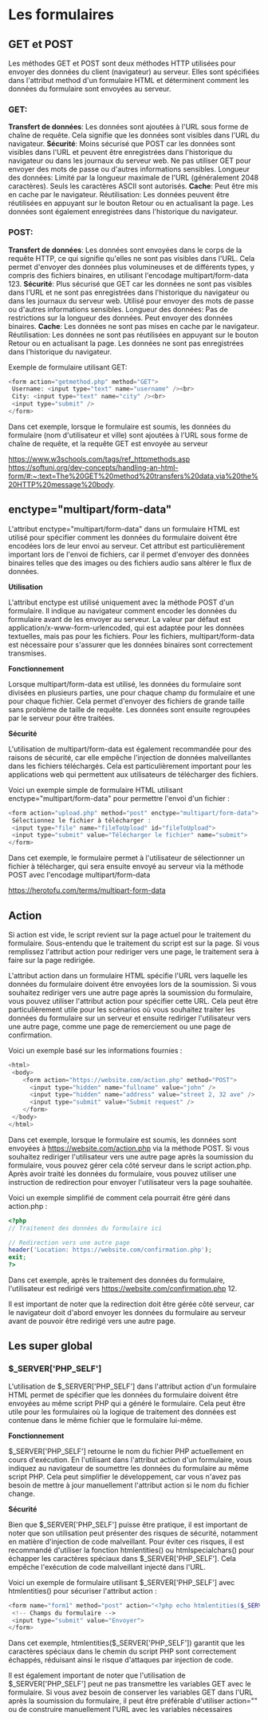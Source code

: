 # Les formulaires

## GET et POST

Les méthodes GET et POST sont deux méthodes HTTP utilisées pour envoyer des données du client (navigateur) au serveur. Elles sont spécifiées dans l'attribut method d'un formulaire HTML et déterminent comment les données du formulaire sont envoyées au serveur.

### GET:

**Transfert de données**: Les données sont ajoutées à l'URL sous forme de chaîne de requête. Cela signifie que les données sont visibles dans l'URL du navigateur.
**Sécurité**: Moins sécurisé que POST car les données sont visibles dans l'URL et peuvent être enregistrées dans l'historique du navigateur ou dans les journaux du serveur web. Ne pas utiliser GET pour envoyer des mots de passe ou d'autres informations sensibles.
Longueur des données: Limité par la longueur maximale de l'URL (généralement 2048 caractères). Seuls les caractères ASCII sont autorisés.
**Cache**: Peut être mis en cache par le navigateur.
Réutilisation: Les données peuvent être réutilisées en appuyant sur le bouton Retour ou en actualisant la page. Les données sont également enregistrées dans l'historique du navigateur.

### POST:

**Transfert de données**: Les données sont envoyées dans le corps de la requête HTTP, ce qui signifie qu'elles ne sont pas visibles dans l'URL. Cela permet d'envoyer des données plus volumineuses et de différents types, y compris des fichiers binaires, en utilisant l'encodage multipart/form-data 123.
**Sécurité**: Plus sécurisé que GET car les données ne sont pas visibles dans l'URL et ne sont pas enregistrées dans l'historique du navigateur ou dans les journaux du serveur web. Utilisé pour envoyer des mots de passe ou d'autres informations sensibles.
Longueur des données: Pas de restrictions sur la longueur des données. Peut envoyer des données binaires.
**Cache**: Les données ne sont pas mises en cache par le navigateur.
Réutilisation: Les données ne sont pas réutilisées en appuyant sur le bouton Retour ou en actualisant la page. Les données ne sont pas enregistrées dans l'historique du navigateur.

Exemple de formulaire utilisant GET:

```php
<form action="getmethod.php" method="GET">
 Username: <input type="text" name="username" /><br>
 City: <input type="text" name="city" /><br>
 <input type="submit" />
</form>
```

Dans cet exemple, lorsque le formulaire est soumis, les données du formulaire (nom d'utilisateur et ville) sont ajoutées à l'URL sous forme de chaîne de requête, et la requête GET est envoyée au serveur

https://www.w3schools.com/tags/ref_httpmethods.asp
https://softuni.org/dev-concepts/handling-an-html-form/#:~:text=The%20GET%20method%20transfers%20data,via%20the%20HTTP%20message%20body.

## enctype="multipart/form-data"

L'attribut enctype="multipart/form-data" dans un formulaire HTML est utilisé pour spécifier comment les données du formulaire doivent être encodées lors de leur envoi au serveur. Cet attribut est particulièrement important lors de l'envoi de fichiers, car il permet d'envoyer des données binaires telles que des images ou des fichiers audio sans altérer le flux de données.

**Utilisation**

L'attribut enctype est utilisé uniquement avec la méthode POST d'un formulaire. Il indique au navigateur comment encoder les données du formulaire avant de les envoyer au serveur. La valeur par défaut est application/x-www-form-urlencoded, qui est adaptée pour les données textuelles, mais pas pour les fichiers. Pour les fichiers, multipart/form-data est nécessaire pour s'assurer que les données binaires sont correctement transmises.

**Fonctionnement**

Lorsque multipart/form-data est utilisé, les données du formulaire sont divisées en plusieurs parties, une pour chaque champ du formulaire et une pour chaque fichier. Cela permet d'envoyer des fichiers de grande taille sans problème de taille de requête. Les données sont ensuite regroupées par le serveur pour être traitées.

**Sécurité**

L'utilisation de multipart/form-data est également recommandée pour des raisons de sécurité, car elle empêche l'injection de données malveillantes dans les fichiers téléchargés. Cela est particulièrement important pour les applications web qui permettent aux utilisateurs de télécharger des fichiers.

Voici un exemple simple de formulaire HTML utilisant enctype="multipart/form-data" pour permettre l'envoi d'un fichier :

```php
<form action="upload.php" method="post" enctype="multipart/form-data">
 Sélectionnez le fichier à télécharger :
 <input type="file" name="fileToUpload" id="fileToUpload">
 <input type="submit" value="Télécharger le fichier" name="submit">
</form>
```

Dans cet exemple, le formulaire permet à l'utilisateur de sélectionner un fichier à télécharger, qui sera ensuite envoyé au serveur via la méthode POST avec l'encodage multipart/form-data

https://herotofu.com/terms/multipart-form-data

## Action

Si action est vide, le script revient sur la page actuel pour le traitement du formulaire. Sous-entendu que le traitement du script est sur la page.
Si vous remplissez l'attribut action pour rediriger vers une page, le traitement sera à faire sur la page redirigée.

L'attribut action dans un formulaire HTML spécifie l'URL vers laquelle les données du formulaire doivent être envoyées lors de la soumission. Si vous souhaitez rediriger vers une autre page après la soumission du formulaire, vous pouvez utiliser l'attribut action pour spécifier cette URL. Cela peut être particulièrement utile pour les scénarios où vous souhaitez traiter les données du formulaire sur un serveur et ensuite rediriger l'utilisateur vers une autre page, comme une page de remerciement ou une page de confirmation.

Voici un exemple basé sur les informations fournies :

```php
<html>
 <body>
    <form action="https://website.com/action.php" method="POST">
      <input type="hidden" name="fullname" value="john" />
      <input type="hidden" name="address" value="street 2, 32 ave" />
      <input type="submit" value="Submit request" />
    </form>
 </body>
</html>
```

Dans cet exemple, lorsque le formulaire est soumis, les données sont envoyées à https://website.com/action.php via la méthode POST. Si vous souhaitez rediriger l'utilisateur vers une autre page après la soumission du formulaire, vous pouvez gérer cela côté serveur dans le script action.php. Après avoir traité les données du formulaire, vous pouvez utiliser une instruction de redirection pour envoyer l'utilisateur vers la page souhaitée.

Voici un exemple simplifié de comment cela pourrait être géré dans action.php :

```php
<?php
// Traitement des données du formulaire ici

// Redirection vers une autre page
header('Location: https://website.com/confirmation.php');
exit;
?>
```

Dans cet exemple, après le traitement des données du formulaire, l'utilisateur est redirigé vers https://website.com/confirmation.php 12.

Il est important de noter que la redirection doit être gérée côté serveur, car le navigateur doit d'abord envoyer les données du formulaire au serveur avant de pouvoir être redirigé vers une autre page.

## Les super global

### $\_SERVER['PHP_SELF']

L'utilisation de $\_SERVER['PHP_SELF'] dans l'attribut action d'un formulaire HTML permet de spécifier que les données du formulaire doivent être envoyées au même script PHP qui a généré le formulaire. Cela peut être utile pour les formulaires où la logique de traitement des données est contenue dans le même fichier que le formulaire lui-même.

**Fonctionnement**

$\_SERVER['PHP_SELF'] retourne le nom du fichier PHP actuellement en cours d'exécution. En l'utilisant dans l'attribut action d'un formulaire, vous indiquez au navigateur de soumettre les données du formulaire au même script PHP. Cela peut simplifier le développement, car vous n'avez pas besoin de mettre à jour manuellement l'attribut action si le nom du fichier change.

**Sécurité**

Bien que $\_SERVER['PHP_SELF'] puisse être pratique, il est important de noter que son utilisation peut présenter des risques de sécurité, notamment en matière d'injection de code malveillant. Pour éviter ces risques, il est recommandé d'utiliser la fonction htmlentities() ou htmlspecialchars() pour échapper les caractères spéciaux dans $\_SERVER['PHP_SELF']. Cela empêche l'exécution de code malveillant injecté dans l'URL.

Voici un exemple de formulaire utilisant $\_SERVER['PHP_SELF'] avec htmlentities() pour sécuriser l'attribut action :

```php
<form name="form1" method="post" action="<?php echo htmlentities($_SERVER['PHP_SELF']); ?>">
 <!-- Champs du formulaire -->
 <input type="submit" value="Envoyer">
</form>
```

Dans cet exemple, htmlentities($\_SERVER['PHP_SELF']) garantit que les caractères spéciaux dans le chemin du script PHP sont correctement échappés, réduisant ainsi le risque d'attaques par injection de code.

Il est également important de noter que l'utilisation de $\_SERVER['PHP_SELF'] peut ne pas transmettre les variables GET avec le formulaire. Si vous avez besoin de conserver les variables GET dans l'URL après la soumission du formulaire, il peut être préférable d'utiliser action="" ou de construire manuellement l'URL avec les variables nécessaires
